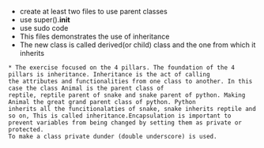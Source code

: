 * create at least two files to use parent classes
* use super().__init__
* use sudo code
* This files demonstrates the use of inheritance 
* The new class is called derived(or child) class and the one from which it inherits

```
* The exercise focused on the 4 pillars. The foundation of the 4 pillars is inheritance. Inheritance is the act of calling
the attributes and functionalities from one class to another. In this case the class Animal is the parent class of 
reptile, reptile parent of snake and snake parent of python. Making Animal the great grand parent class of python. Python
inherits all the funcitionalaties of snake, snake inherits reptile and so on, This is called inheritance.Encapsulation is important to prevent variables from being changed by setting them as private or protected.
To make a class private dunder (double underscore) is used.

